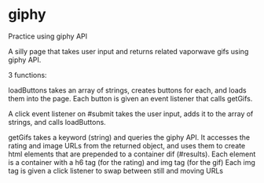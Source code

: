 # giphy
Practice using giphy API

A silly page that takes user input and returns related vaporwave gifs using giphy API.

3 functions:

loadButtons takes an array of strings, creates buttons for each, and loads them into the page. 
    Each button is given an event listener that calls getGifs.

A click event listener on #submit takes the user input, adds it to the array of strings, and calls loadButtons.

getGifs takes a keyword (string) and queries the giphy API. It accesses the rating and image URLs from the returned object, and uses them  to create html elements that are prepended to a container dif (#results).
    Each element is a container with a h6 tag (for the rating) and img tag (for the gif)
    Each img tag is given a click listener to swap between still and moving URLs
